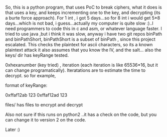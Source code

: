 So, this is a python program, that uses PoC to break ciphers, what it does is that uses a key, and keeps incrementing one to the key, and decrypting (its a burte force approach). For 1 int , i got 5 days...so for 8 int i would get 5*8 days...which is not bad, i guess...actually my computer is quite slow :)..I need programmers to code this in c and asm, or whatever language faster. I tried to use java ,but i think it was slow, anyway i have two git repos binPath and binPathShort, binPathShort is a subset of binPath , since this project escalated.
This checks the plaintext for ascii characters, so its a known plaintext attack
it also assumes that you know the IV, and the salt...
also the keys/ dir has keyRange tested.

0xhexanumber (key tried) , iteration (each iteration is like 65536*16, but it can change programatically). Iteratations are to estimate the time to decrypt.
so for example,

format of keyRange:

0xffaf12ab 123
0xffaf12ad 123

files/ has files to encrypt and decrypt

Also not sure if this runs on python2 ..it has a check on the code, but you can change it to version 2 on the code.

Later :)
